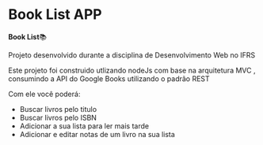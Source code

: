 # Book List APP 

**Book List**📚

Projeto desenvolvido durante a disciplina de Desenvolvimento Web no IFRS

Este projeto foi construido utlizando nodeJs com base na arquitetura MVC , consumindo a API do Google Books utilizando o padrão REST

Com ele você poderá: 

 - Buscar livros pelo titulo
 - Buscar livros pelo ISBN
 - Adicionar a sua lista para ler mais tarde
 - Adicionar e editar notas de um livro na sua lista 
